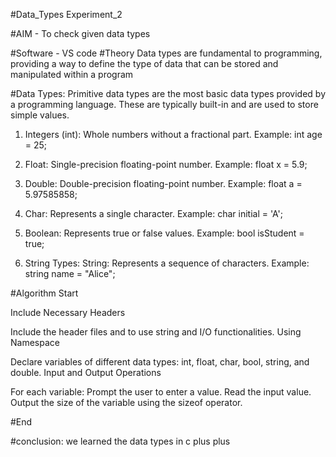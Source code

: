 #Data_Types
Experiment_2

#AIM -
To check given data types

#Software - VS code
#Theory
Data types are fundamental to programming, providing a way to define the type of data that can be stored and manipulated within a program

#Data Types:
Primitive data types are the most basic data types provided by a programming language. These are typically built-in and are used to store simple values.

1. Integers (int): Whole numbers without a fractional part.
Example: int age = 25;

2. Float: Single-precision floating-point number.
Example: float x = 5.9;

3. Double: Double-precision floating-point number.
Example: float a = 5.97585858;

4. Char: Represents a single character.
Example: char initial = 'A';

5. Boolean: Represents true or false values.
Example: bool isStudent = true;

6. String Types:
String: Represents a sequence of characters. Example: string name = "Alice";

#Algorithm
Start

Include Necessary Headers

Include the header files and to use string and I/O functionalities. Using Namespace

Declare variables of different data types: int, float, char, bool, string, and double. Input and Output Operations

For each variable: Prompt the user to enter a value. Read the input value. Output the size of the variable using the sizeof operator.

#End

#conclusion:
we learned the data types in c plus plus
